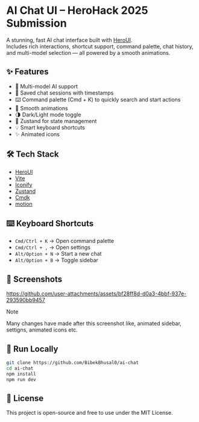 # AI Chat UI – HeroHack 2025 Submission

A stunning, fast AI chat interface built with [HeroUI](https://heroui.com).  
Includes rich interactions, shortcut support, command palette, chat history, and multi-model selection — all powered by a smooth animations.

## ✨ Features

- 🧠 Multi-model AI support
- 💬 Saved chat sessions with timestamps
- ⌨️ Command palette (Cmd + K) to quickly search and start actions
- 🎨 Smooth animations
- 🌗 Dark/Light mode toggle
- 🧠 Zustand for state management
- 💡 Smart keyboard shortcuts
- ✨ Animated icons

## 🛠️ Tech Stack

- [HeroUI](https://heroui.com)
- [Vite](https://vitejs.dev/)
- [Iconify](https://iconify.design/)
- [Zustand](https://github.com/pmndrs/zustand)
- [Cmdk](https://cmdk.proust.cx/)
- [motion](https://motion.dev/)

## ⌨️ Keyboard Shortcuts

- `Cmd/Ctrl + K` → Open command palette
- `Cmd/Ctrl + ,` → Open settings
- `Alt/Option + N` → Start a new chat
- `Alt/Option + B` → Toggle sidebar

## 📸 Screenshots

https://github.com/user-attachments/assets/bf28ff8d-d0a3-4bbf-937e-293590bb9457

> [!note]
> Many changes have made after this screenshot like, animated sidebar, settigns, animated icons etc.

## 🚀 Run Locally

```bash
git clone https://github.com/BibekBhusal0/ai-chat
cd ai-chat
npm install
npm run dev
```

## 📄 License

This project is open-source and free to use under the MIT License.
